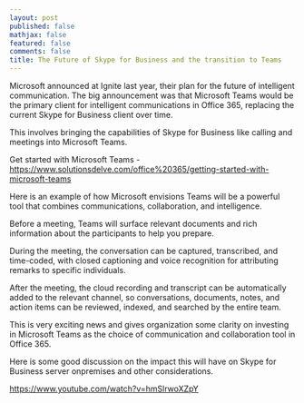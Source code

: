 ```yaml
---
layout: post
published: false
mathjax: false
featured: false
comments: false
title: The Future of Skype for Business and the transition to Teams
---
```

Microsoft announced at Ignite last year, their plan for the future of intelligent communication. The big announcement was that Microsoft Teams would be the primary client for intelligent communications in Office 365, replacing the current Skype for Business client over time.

This involves bringing the capabilities of Skype for Business like calling and meetings into Microsoft Teams.

Get started with Microsoft Teams - https://www.solutionsdelve.com/office%20365/getting-started-with-microsoft-teams

Here is an example of how Microsoft envisions Teams will be a powerful tool that combines communications, collaboration, and intelligence.

Before a meeting, Teams will surface relevant documents and rich information about the participants to help you prepare.

During the meeting, the conversation can be captured, transcribed, and time-coded, with closed captioning and voice recognition for attributing remarks to specific individuals.

After the meeting, the cloud recording and transcript can be automatically added to the relevant channel, so conversations, documents, notes, and action items can be reviewed, indexed, and searched by the entire team.

This is very exciting news and gives organization some clarity on investing in Microsoft Teams as the choice of communication and collaboration tool in Office 365.

Here is some good discussion on the impact this will have on Skype for Business server onpremises and other considerations.

https://www.youtube.com/watch?v=hmSlrwoXZpY
